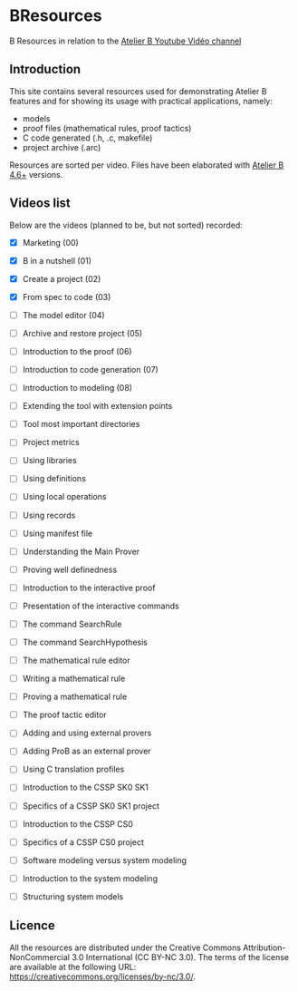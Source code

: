 # BResources

B Resources in relation to the [Atelier B Youtube Vidéo channel](https://www.youtube.com/channel/UCWoU4LVYy7Q7OYRp4D9FnOQ)

## Introduction

This site contains several resources used for demonstrating Atelier B features and for showing its usage with practical applications, namely:
* models
* proof files (mathematical rules, proof tactics)
* C code generated (.h, .c, makefile)
* project archive (.arc)

Resources are sorted per video.
Files have been elaborated with [Atelier B 4.6+](https://www.atelierb.eu/en/download/) versions. 

## Videos list

Below are the videos (planned to be, but not sorted) recorded:
- [x] Marketing (00) 
- [x] B in a nutshell (01)
- [x] Create a project (02)
- [x] From spec to code (03)
- [ ] The model editor (04)
- [ ] Archive and restore project (05)
- [ ] Introduction to the proof (06)
- [ ] Introduction to code generation (07)
- [ ] Introduction to modeling (08)
- [ ] Extending the tool with extension points
- [ ] Tool most important directories
- [ ] Project metrics
- [ ] Using libraries
- [ ] Using definitions
- [ ] Using local operations
- [ ] Using records
- [ ] Using manifest file
- [ ] Understanding the Main Prover
- [ ] Proving well definedness
- [ ] Introduction to the interactive proof
- [ ] Presentation of the interactive commands
- [ ] The command SearchRule
- [ ] The command SearchHypothesis
- [ ] The mathematical rule editor
- [ ] Writing a mathematical rule
- [ ] Proving a mathematical rule
- [ ] The proof tactic editor
- [ ] Adding and using external provers
- [ ] Adding ProB as an external prover
- [ ] Using C translation profiles
- [ ] Introduction to the CSSP SK0 SK1
- [ ] Specifics of a CSSP SK0 SK1 project
- [ ] Introduction to the CSSP CS0
- [ ] Specifics of a CSSP CS0 project
- [ ] Software modeling versus system modeling
- [ ] Introduction to the system modeling
- [ ] Structuring system models


## Licence

All the resources are distributed under the Creative Commons Attribution-NonCommercial 3.0 International (CC BY-NC 3.0). The terms of the license are available at the following URL: https://creativecommons.org/licenses/by-nc/3.0/.
